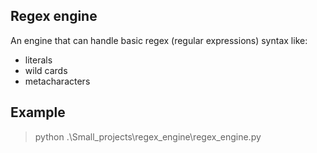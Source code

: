 ## Regex engine
An engine that can handle basic regex (regular expressions) syntax like:
* literals
* wild cards
* metacharacters

## Example
> python .\Small_projects\regex_engine\regex_engine.py